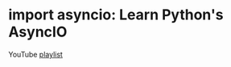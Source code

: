# import asyncio: Learn Python's AsyncIO

YouTube [playlist](https://www.youtube.com/playlist?list=PLhNSoGM2ik6SIkVGXWBwerucXjgP1rHmB)